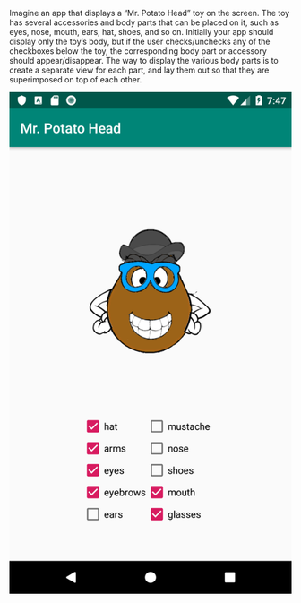Imagine an app that displays a “Mr. Potato Head” toy on the screen. The toy has several accessories and body parts that can be placed on it, such as eyes, nose, mouth, ears, hat, shoes, and so on.  Initially your app should display only the toy’s body, but if the user checks/unchecks any of the checkboxes below the toy, the corresponding body part or accessory should appear/disappear.  The way to display the various body parts is to create a separate view for each part, and lay them out so that they are superimposed on top of each other.

![](https://github.com/Huikie/Mr-Potatohead/blob/master/doc/mrpotato.PNG)
